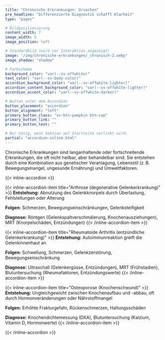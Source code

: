 ```yaml
---
title: "Chronische Erkrankungen: Ursachen"
pre_headline: "Differenzierte Diagnostik schafft Klarheit" 
type: "pages"

# Bildpositionierung
content_width: 7
image_width: 5
image_position: left

# Standardbild (wird vor Interaktion angezeigt)
image: "/img/chronische-erkrankungen/_chronisch-2.webp"
image_shadow: "shadow"

# Farbschema
background_color: "var(--sv-offwhite)"
text_color: "var(--sv-body-color)"
accordion_background_color: "var(--sv-offwhite-lighter)"
accordion_content_background_color: "var(--sv-offwhite-lighter)"
accordion_accent_color: "var(--sv-offwhite-darker)"

# Button unter dem Accordion
button_placement: "accordion"
button_alignment: "left"
primary_button_class: "sv-btn-pumpkin btn-cap"
primary_button_link: ""
primary_button_text: ""

# Nur nötig, wenn Sektion auf Startseite verlinkt wird:
partial: "accordion-inline.html"
---
```


Chronische Erkrankungen sind langanhaltende oder fortschreitende Erkrankungen, die oft nicht heilbar, aber behandelbar sind. Sie entstehen durch eine Kombination aus genetischer Veranlagung, Lebensstil (z. B. Bewegungsmangel, ungesunde Ernährung) und Umweltfaktoren.

{{< inline-accordion >}}

{{< inline-accordion-item title="Arthrose (degenerative Gelenkerkrankung)" >}}
**Entstehung:** Abnutzung des Gelenkknorpels durch Überlastung, Fehlstellungen oder Alterung

**Folgen:** Schmerzen, Bewegungseinschränkungen, Gelenksteifigkeit

**Diagnose:** Röntgen (Gelenkspaltverschmälerung, Knochenausziehungen), MRT (Knorpelschäden, Entzündungen)
{{< /inline-accordion-item >}}

{{< inline-accordion-item title="Rheumatoide Arthritis (entzündliche Gelenkerkrankung)" >}}
**Entstehung:** Autoimmunreaktion greift die Gelenkinnenhaut an

**Folgen:** Schwellung, Schmerzen, Gelenkzerstörung, Bewegungseinschränkung

**Diagnose:** Ultraschall (Gelenkergüsse, Entzündungen), MRT (Frühstadien), Blutuntersuchung (Rheumafaktoren, Entzündungswerte)
{{< /inline-accordion-item >}}

{{< inline-accordion-item title="Osteoporose (Knochenschwund)" >}}
**Entstehung:** Ungleichgewicht zwischen Knochenaufbau und -abbau, oft durch Hormonveränderungen oder Nährstoffmangel

**Folgen:** Erhöhte Frakturgefahr, Rückenschmerzen, Haltungsschäden

**Diagnose:** Knochendichtemessung (DXA), Blutuntersuchung (Kalzium, Vitamin D, Hormonwerte)
{{< /inline-accordion-item >}}

{{< /inline-accordion >}}
